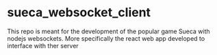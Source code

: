 # sueca_websocket_client
This repo is meant for the development of the popular game Sueca with nodejs websockets. More specifically the react web app developed to interface with ther server

